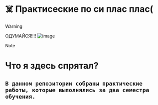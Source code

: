 # ☠️ Практисеские по си плас плас(
> [!WARNING]
> ОДУМАЙСЯ!!!!
![image](https://github.com/666ramzan666/cpp/blob/main/image/bg.gif)


> [!NOTE]
> # Что я здесь спрятал?
> 
> ## ```В данном репозитории собраны практические работы, которые выполнялись за два семестра обучения.```
> 
